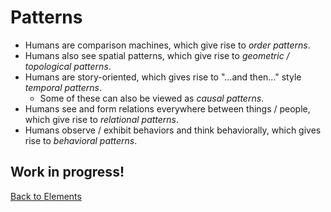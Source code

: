 # Patterns

- Humans are comparison machines, which give rise to *order patterns*.
- Humans also see spatial patterns, which give rise to *geometric / topological patterns*.
- Humans are story-oriented, which gives rise to "...and then..." style *temporal patterns*.
  - Some of these can also be viewed as *causal patterns*.
- Humans see and form relations everywhere between things / people, which give rise to *relational patterns*.
- Humans observe / exhibit behaviors and think behaviorally, which gives rise to *behavioral patterns*.

## Work in progress!

[Back to Elements](README.md#pattern-recognition)